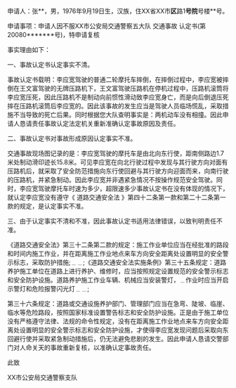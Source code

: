 
 


申请人：张**，男，1976年9月19日生，汉族，住XX省XX市**区**路1**号院**号楼**号。


申请事项：申请人因不服XX市公安局交通警察五大队
交通事故
认定书(第20080*******号)，特申请复核


事实理由如下：


一、事故认定书认定事实不清。


事故认定书载明：李应宽驾驶的普通二轮摩托车摔倒，在摔倒过程中，李应宽被摔倒在王文富驾驶的无牌压路机下，王文富驾驶压路机在停机过程中，压路机滚筒将李应宽压死，因此压路机不是制动向前惯性滑动致李应宽身亡，而是向后倒退压死摔在压路机滚筒后李应宽的。因此该事故的发生应当是驾驶人员临场慌乱，采取措施不当导致的死亡后果。同时根据您大队查明事实是：两机动车没有相撞。因此申请人恳请责任事故认定法定机关重新准确认定事故原因及责任。


二、事故认定书对事故形成原因认定事实不准。


交通事故现场图记录的是：李应宽驾驶的摩托车是由北向东行使，距南侧路边1.7米处制动滑印迹长15.8米。可见李应宽在向北行驶过程中发现与其行驶方向对面有压路机后，就采取了安全防范措施向东行使回避与其行驶方向迎面而来，向南行驶的压路机，并紧急制动。因此李应宽并非遇紧急情况不按操作规范安全驾驶。同时，李应宽驾驶摩托车时速为多少，超限速多少事故认定书在没有体现的情况下，就认定李应宽没有遵守《
道路交通安全法
》第四十二条第一款和第二十二条第一款的规定，是认定事实不准。


三、由于认定事实不清和不准，因此事故认定书适用法律错误，以致判明责任不准。


《道路交通安全法》第三十二条第二款的规定：施工作业单位应当在经批准的路段和时间内施工作业，并在距离施工作业地点来车方向安全距离处设置明显的安全警示标志，采取防护措施;﹍﹍;《道路交通安全法实施条例》第三十五条规定：道路养护施工单位在道路上进行养护、维修时，应当按照规定设置规范的安全警示标志和安全防护设施。道路养护施工作业车辆、机械应当安装警灯，﹍作业时应当开启示警灯和危险报警闪光灯﹍﹍;


第三十六条规定：道路或交通设施养护部门、管理部门应当在急弯、陡坡、临崖、临水等危险路段，按照国家标准设置警告标志和安全防护设施。正是由于施工单位没有严格遵守法律、法规的命令性规定，没有在距离施工作业地点来车方向安全距离处设置明显的安全警示标志和安全防护设施，才使得李应宽发现问题后采取向东回避行使并采取紧急制动措施后，仍无法避免悲剧的发生。因此申请人恳请交警部门对人命关天的事故重新复核，以准确认定事故责任。


此致


XX市公安局交通警察支队
 


 

 
 
 
 
 
  


  
 

  


  


  
 
 
 
 

